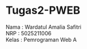 # Tugas2-PWEB

Nama : Wardatul Amalia Safitri </br>
NRP  : 5025211006 </br>
Kelas : Pemrograman Web A </br>
